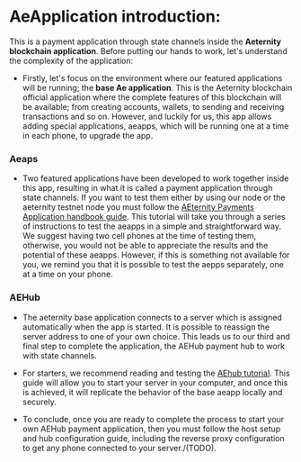# AeApplication introduction: 

This is a payment application through state channels inside the **Aeternity blockchain application**. Before putting our hands to work, let's understand the complexity of the application: 

* Firstly, let's focus on the environment where our featured applications will be running; the **base Ae application**. This is the Aeternity blockchain official application where the complete features of this blockchain will be available; from creating accounts, wallets, to sending and receiving transactions and so on. However, and luckily for us, this app allows adding special applications, aeapps, which will be running one at a time in each phone, to upgrade the app. 

### Aeaps

* Two featured applications have been developed to work together inside this app, resulting in what it is called a payment application through state channels. If you want to test them either by using our node or the aeternity testnet node you must follow the [AEternity Payments Application handbook guide](https://github.com/CoinFabrik/AEPaymentApplication/blob/master/docs/AEternity%20Payments%20Application%20Handbook.md). This tutorial will take you through a series of instructions to test the aeapps in a simple and straightforward way. We suggest having two cell phones at the time of testing them, otherwise, you would not be able to appreciate the results and the potential of these aeapps. However, if this is something not available for you, we remind you that it is possible to test the aepps separately, one at a time on your phone. 

### AEHub

* The aeternity base application connects to a server which is assigned automatically when the app is started. It is possible to reassign the server address to one of your own choice. This leads us to our third and final step to complete the application, the AEHub payment hub to work with state channels. 

* For starters, we recommend reading and testing the [AEhub tutorial](https://github.com/CoinFabrik/AEPaymentApplication/blob/master/docs/AEhub.md). This guide will allow you to start your server in your computer, and once this is achieved, it will replicate the behavior of the base aeapp locally and securely. 

* To conclude, once you are ready to complete the process to start your own AEHub payment application, then you must follow the host setup and hub configuration guide, including the reverse proxy configuration to get any phone connected to your server./(TODO).


